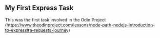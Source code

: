 ## My First Express Task

This was the first task involved in the Odin Project (https://www.theodinproject.com/lessons/node-path-nodejs-introduction-to-express#a-requests-journey)
